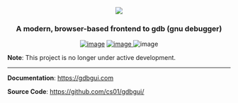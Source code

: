 <p align="center">
<a href="http://gdbgui.com"><img src="https://github.com/cs01/gdbgui/raw/master/images/gdbgui_banner.png"></a>
</p>

<h3 align="center">
A modern, browser-based frontend to gdb (gnu debugger)
</h3>

<p align="center">
<a href="https://travis-ci.org/cs01/gdbgui">
<img src="https://travis-ci.org/cs01/gdbgui.svg?branch=master" alt="image" /></a>

<a href="https://pypi.python.org/pypi/gdbgui/">
<img src="https://img.shields.io/badge/pypi-0.13.2.0-blue.svg" alt="image" />
</a>

<img src="https://pepy.tech/badge/gdbgui" alt="image" />

</p>

**Note**: This project is no longer under active development.

---


**Documentation**: https://gdbgui.com

**Source Code**: https://github.com/cs01/gdbgui/
